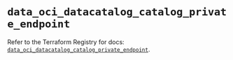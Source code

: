 # `data_oci_datacatalog_catalog_private_endpoint`

Refer to the Terraform Registry for docs: [`data_oci_datacatalog_catalog_private_endpoint`](https://registry.terraform.io/providers/oracle/oci/7.19.0/docs/data-sources/datacatalog_catalog_private_endpoint).
